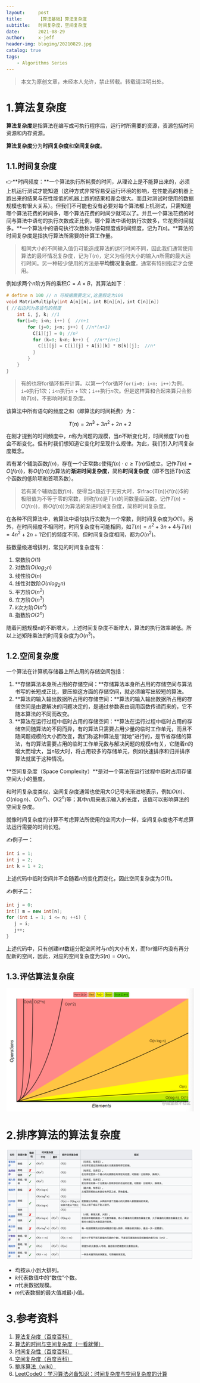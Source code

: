 ```yaml
---
layout:     post
title:      【算法基础】算法复杂度
subtitle:   时间复杂度，空间复杂度
date:       2021-08-29
author:     x-jeff
header-img: blogimg/20210829.jpg
catalog: true
tags:
    - Algorithms Series
---        
```

>本文为原创文章，未经本人允许，禁止转载。转载请注明出处。

# 1.算法复杂度

**算法复杂度**是指算法在编写成可执行程序后，运行时所需要的资源，资源包括时间资源和内存资源。

**算法复杂度**分为**时间复杂度**和**空间复杂度**。

## 1.1.时间复杂度

👉**时间频度：**一个算法执行所耗费的时间，从理论上是不能算出来的，必须上机运行测试才能知道（这种方式非常容易受运行环境的影响，在性能高的机器上跑出来的结果与在性能低的机器上跑的结果相差会很大。而且对测试时使用的数据规模也有很大关系）。但我们不可能也没有必要对每个算法都上机测试，只需知道哪个算法花费的时间多，哪个算法花费的时间少就可以了。并且一个算法花费的时间与算法中语句的执行次数成正比例，哪个算法中语句执行次数多，它花费时间就多。**一个算法中的语句执行次数称为语句频度或时间频度，记为$T(n)$。**算法的时间复杂度是指执行算法所需要的计算工作量。

>相同大小的不同输入值仍可能造成算法的运行时间不同，因此我们通常使用算法的最坏情况复杂度，记为$T(n)$，定义为任何大小的输入$n$所需的最大运行时间。另一种较少使用的方法是**平均情况复杂度**，通常有特别指定才会使用。

例如求两个$n$阶方阵的乘积$C=A \times B$，其算法如下：

```c++
# define n 100 // n 可根据需要定义,这里假定为100
void MatrixMultiply(int A[n][n]，int B[n][n]，int C[n][n])
{ //右边列为各语句的频度
    int i, j, k; //1
    for(i=0; i<n; i++) {  //n+1
        for (j=0; j<n; j++) { //n*(n+1)
          C[i][j] = 0; //n²
          for (k=0; k<n; k++) {  //n²*(n+1)
            C[i][j] = C[i][j] + A[i][k] * B[k][j];  //n³
          }
        }
    }
}
```

>有的也将for循环拆开计算。以第一个for循环`for(i=0; i<n; i++)`为例，`i=0`执行$1$次；`i<n`执行$n+1$次；`i++`执行$n$次。但是这样算和合起来算只会影响$T(n)$，不影响时间复杂度。

该算法中所有语句的频度之和（即算法的时间耗费）为：

$$T(n)=2n^3+3n^2+2n+2$$

在刚才提到的时间频度中，$n$称为问题的规模，当$n$不断变化时，时间频度$T(n)$也会不断变化。但有时我们想知道它变化时呈现什么规律。为此，我们引入时间复杂度概念。

若有某个辅助函数$f(n)$，存在一个正常数$c$使得$f(n) \cdot c\geqslant T(n)$恒成立。记作$T(n)=O(f(n))$，称$O(f(n))$为算法的**渐进时间复杂度**，简称**时间复杂度**（即不包括$T(n)$这个函数的低阶项和首项系数）。

>若有某个辅助函数$f(n)$，使得当$n$趋近于无穷大时，$\frac{T(n)}{f(n)}$的极限值为不等于零的常数，则称$f(n)$是$T(n)$的同数量级函数。记作$T(n)=O(f(n))$，称$O(f(n))$为算法的渐进时间复杂度，简称时间复杂度。

在各种不同算法中，若算法中语句执行次数为一个常数，则时间复杂度为$O(1)$。另外，在时间频度不相同时，时间复杂度有可能相同，如$T(n)=n^2+3n+4$与$T(n)=4n^2+2n+1$它们的频度不同，但时间复杂度相同，都为$O(n^2)$。

按数量级递增排列，常见的时间复杂度有：

1. 常数阶$O(1)$
2. 对数阶$O(log_2 n)$
3. 线性阶$O(n)$
4. 线性对数阶$O(nlog_2 n)$
5. 平方阶$O(n^2)$
6. 立方阶$O(n^3)$
7. $k$次方阶$O(n^k)$
8. 指数阶$O(2^n)$

随着问题规模n的不断增大，上述时间复杂度不断增大，算法的执行效率越低。所以上述矩阵乘法的时间复杂度为$O(n^3)$。

## 1.2.空间复杂度

一个算法在计算机存储器上所占用的存储空间包括：

1. **存储算法本身所占用的存储空间：**存储算法本身所占用的存储空间与算法书写的长短成正比，要压缩这方面的存储空间，就必须编写出较短的算法。
2. **算法的输入输出数据所占用的存储空间：**算法的输入输出数据所占用的存储空间是由要解决的问题决定的，是通过参数表由调用函数传递而来的，它不随本算法的不同而改变。
3. **算法在运行过程中临时占用的存储空间：**算法在运行过程中临时占用的存储空间随算法的不同而异，有的算法只需要占用少量的临时工作单元，而且不随问题规模的大小而改变，我们称这种算法是“就地”进行的，是节省存储的算法，有的算法需要占用的临时工作单元数与解决问题的规模$n$有关，它随着$n$的增大而增大，当$n$较大时，将占用较多的存储单元，例如快速排序和归并排序算法就属于这种情况。

**空间复杂度（Space Complexity）**是对一个算法在运行过程中临时占用存储空间大小的量度。

和时间复杂度类似，空间复杂度通常也使用大$O$记号来渐进地表示，例如$O(n)$、$O(n\log⁡ n)$、${\displaystyle O(n^{\alpha })}$、$O(2^{n})$等；其中$n$用来表示输入的长度，该值可以影响算法的空间复杂度。

就像时间复杂度的计算不考虑算法所使用的空间大小一样，空间复杂度也不考虑算法运行需要的时间长短。

✍️例子一：

```c++
int i = 1;
int j = 2;
int k = 1 + 2;
```

上述代码中临时空间并不会随着$n$的变化而变化，因此空间复杂度为$O(1)$。

✍️例子二：

```c++
int j = 0;
int[] m = new int[n];
for (int i = 1; i <= n; ++i) {
   j = i;
   j++;
}
```

上述代码中，只有创建int数组分配空间时与$n$的大小有关，而for循环内没有再分配新的空间，因此，对应的空间复杂度为$S(n) = O(n)$。

## 1.3.评估算法复杂度

![](https://github.com/x-jeff/BlogImage/raw/master/AlgorithmsSeries/Unclassified/AlgoComplexity1.png)

# 2.排序算法的算法复杂度

![](https://github.com/x-jeff/BlogImage/raw/master/AlgorithmsSeries/Unclassified/AlgoComplexity2.png)

* 均按从小到大排列。
* $k$代表数值中的“数位”个数。
* $n$代表数据规模。
* $m$代表数据的最大值减最小值。

# 3.参考资料

1. [算法复杂度（百度百科）](https://baike.baidu.com/item/算法复杂度/210801?fr=aladdin)
2. [算法的时间与空间复杂度（一看就懂）](https://zhuanlan.zhihu.com/p/50479555)
3. [时间复杂性（百度百科）](https://baike.baidu.com/item/时间复杂性/5930669?fromtitle=时间复杂度&fromid=1894057&fr=aladdin)
4. [空间复杂度（百度百科）](https://baike.baidu.com/item/空间复杂度/9664257?fr=aladdin)
5. [排序算法（wiki）](https://zh.wikipedia.org/wiki/排序算法)
6. [LeetCode0：学习算法必备知识：时间复杂度与空间复杂度的计算](https://cloud.tencent.com/developer/article/1769988)